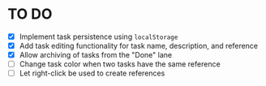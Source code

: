 # TO DO

- [x] Implement task persistence using `localStorage`
- [x] Add task editing functionality for task name, description, and reference
- [x] Allow archiving of tasks from the "Done" lane
- [ ] Change task color when two tasks have the same reference
- [ ] Let right-click be used to create references
